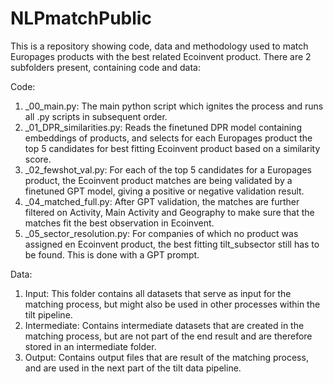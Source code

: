 # NLPmatchPublic

This is a repository showing code, data and methodology used to match Europages products with the best related Ecoinvent product.
There are 2 subfolders present, containing code and data:

Code:
1. _00_main.py: The main python script which ignites the process and runs all .py scripts in subsequent order.
2. _01_DPR_similarities.py: Reads the finetuned DPR model containing embeddings of products, and selects for each Europages product the top 5 candidates for best fitting Ecoinvent product based on a similarity score.
3. _02_fewshot_val.py: For each of the top 5 candidates for a Europages product, the Ecoinvent product matches are being validated by a finetuned GPT model, giving a positive or negative validation result.
4. _04_matched_full.py: After GPT validation, the matches are further filtered on Activity, Main Activity and Geography to make sure that the matches fit the best observation in Ecoinvent.
5. _05_sector_resolution.py: For companies of which no product was assigned en Ecoinvent product, the best fitting tilt_subsector still has to be found. This is done with a GPT prompt.

Data:
1. Input: This folder contains all datasets that serve as input for the matching process, but might also be used in other processes within the tilt pipeline.
2. Intermediate: Contains intermediate datasets that are created in the matching process, but are not part of the end result and are therefore stored in an intermediate folder.
3. Output: Contains output files that are result of the matching process, and are used in the next part of the tilt data pipeline.